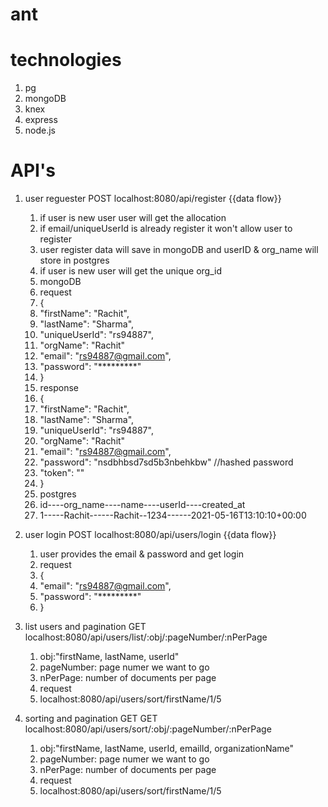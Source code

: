 # ant
# technologies
  1. pg
  2. mongoDB
  3. knex
  4. express
  5. node.js
# API's
  1. user reguester
     POST localhost:8080/api/register
        {{data flow}}
        1. if user is new user user will get the allocation
        2. if email/uniqueUserId is already register it won't allow user to register
        3. user register data will save in mongoDB and userID & org_name will store in postgres
        4. if user is new user will get the unique org_id
        5. mongoDB
        6. request
        7. {
        8.  "firstName": "Rachit",
        9.  "lastName": "Sharma",
        10.    "uniqueUserId": "rs94887",
        11.    "orgName": "Rachit"
        12.    "email": "rs94887@gmail.com",
        13.    "password": "*********"
        14.  }
        15.  response
        16.  {
        17.    "firstName": "Rachit",
        18.    "lastName": "Sharma",
        19.    "uniqueUserId": "rs94887",
        20.    "orgName": "Rachit"
        21.    "email": "rs94887@gmail.com",
        22.    "password": "nsdbhbsd7sd5b3nbehkbw" //hashed password
        23.    "token": ""
        24.  }
        25. postgres
        26. id----org_name----name----userId----created_at
        27. 1-----Rachit------Rachit--1234------2021-05-16T13:10:10+00:00
  2. user login
     POST localhost:8080/api/users/login
        {{data flow}}
        1. user provides the email & password and get login
        2. request 
        3. {
        4.   "email": "rs94887@gmail.com",
        5.    "password": "*********"
        6. }
  3. list users and pagination
     GET localhost:8080/api/users/list/:obj/:pageNumber/:nPerPage
        1. obj:"firstName, lastName, userId"
        2. pageNumber: page numer we want to go
        3. nPerPage: number of documents per page
        4. request
        5. localhost:8080/api/users/sort/firstName/1/5
        
  4. sorting and pagination
     GET GET localhost:8080/api/users/sort/:obj/:pageNumber/:nPerPage
        1. obj:"firstName, lastName, userId, emailId, organizationName"
        2. pageNumber: page numer we want to go
        3. nPerPage: number of documents per page
        4. request
        5. localhost:8080/api/users/sort/firstName/1/5
